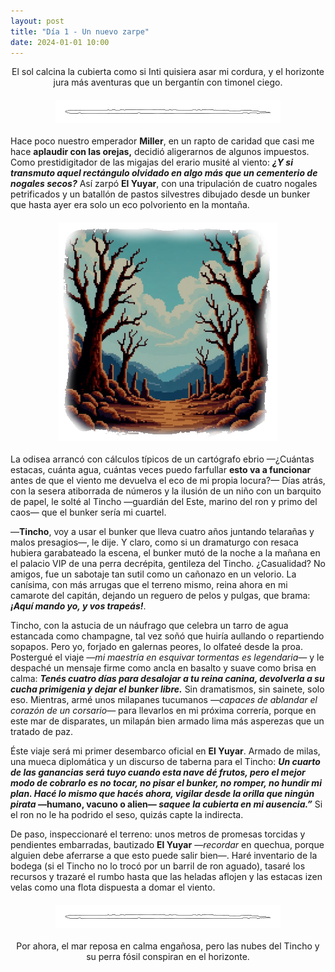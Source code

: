 ```yaml
---
layout: post
title: "Día 1 - Un nuevo zarpe"
date: 2024-01-01 10:00
---
```

<div style="text-align: center;">
  <p>El sol calcina la cubierta como si Inti quisiera asar mi cordura, y el horizonte jura más aventuras que un bergantín con timonel ciego.</p>
</div>

<img src="/assets/images/separador.png" alt="Separador" style="display: block; margin: 20px auto;">

Hace poco nuestro emperador **Miller**, en un rapto de caridad que casi me hace **aplaudir con las orejas,** decidió aligerarnos de algunos impuestos. Como prestidigitador de las migajas del erario musité al viento: **_¿Y si transmuto aquel rectángulo olvidado en algo más que un cementerio de nogales secos?_** Así zarpó **El Yuyar**, con una tripulación de cuatro nogales petrificados y un batallón de pastos silvestres dibujado desde un bunker que hasta ayer era solo un eco polvoriento en la montaña.

<img src="/assets/images/nogales.png" alt="Nogales Secos" style="display: block; margin: 20px auto;">

La odisea arrancó con cálculos típicos de un cartógrafo ebrio —¿Cuántas estacas, cuánta agua, cuántas veces puedo farfullar **esto va a funcionar** antes de que el viento me devuelva el eco de mi propia locura?— Días atrás, con la sesera atiborrada de números y la ilusión de un niño con un barquito de papel, le solté al Tincho —guardián del Este, marino del ron y primo del caos— que el bunker sería mi cuartel.
<br>

—**Tincho**, voy a usar el bunker que lleva cuatro años juntando telarañas y malos presagios—, le dije. Y claro, como si un dramaturgo con resaca hubiera garabateado la escena, el bunker mutó de la noche a la mañana en el palacio VIP de una perra decrépita, gentileza del Tincho. ¿Casualidad? No amigos, fue un sabotaje tan sutil como un cañonazo en un velorio. La canísima, con más arrugas que el terreno mismo, reina ahora en mi camarote del capitán, dejando un reguero de pelos y pulgas, que brama: **_¡Aquí mando yo, y vos trapeás!_**.
<br>

Tincho, con la astucia de un náufrago que celebra un tarro de agua estancada como champagne, tal vez soñó que huiría aullando o repartiendo sopapos. Pero yo, forjado en galernas peores, lo olfateé desde la proa. Postergué el viaje _—mi maestría en esquivar tormentas es legendaria—_ y le despaché un mensaje firme como ancla en basalto y suave como brisa en calma: **_Tenés cuatro días para desalojar a tu reina canina, devolverla a su cucha primigenia y dejar el bunker libre._** Sin dramatismos, sin sainete, solo eso. Mientras, armé unos milapanes tucumanos _—capaces de ablandar el corazón de un corsario—_ para llevarlos en mi próxima correría, porque en este mar de disparates, un milapán bien armado lima más asperezas que un tratado de paz.
<br>

Éste viaje será mi primer desembarco oficial en **El Yuyar**. Armado de milas, una mueca diplomática y un discurso de taberna para el Tincho: **_Un cuarto de las ganancias será tuyo cuando esta nave dé frutos, pero el mejor modo de cobrarlo es no tocar, no pisar el bunker, no romper, no hundir mi plan. Hacé lo mismo que hacés ahora, vigilar desde la orilla que ningún pirata_ —humano, vacuno o alien— _saquee la cubierta en mi ausencia.”_** Si el ron no le ha podrido el seso, quizás capte la indirecta.
<br>

De paso, inspeccionaré el terreno: unos metros de promesas torcidas y pendientes embarradas, bautizado **El Yuyar** —_recordar_ en quechua, porque alguien debe aferrarse a que esto puede salir bien—. Haré inventario de la bodega (si el Tincho no lo trocó por un barril de ron aguado), tasaré los recursos y trazaré el rumbo hasta que las heladas aflojen y las estacas izen velas como una flota dispuesta a domar el viento.

<img src="/assets/images/separador.png" alt="Separador" style="display: block; margin: 20px auto;">

<div style="text-align: center;">
  <p>Por ahora, el mar reposa en calma engañosa, pero las nubes del Tincho y su perra fósil conspiran en el horizonte.</p>
</div>
